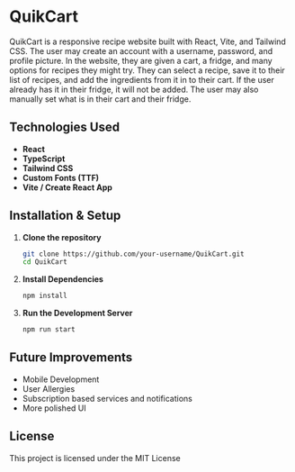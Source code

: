 # QuikCart

QuikCart is a responsive recipe website built with React, Vite, and Tailwind CSS. The user may create an account with a username, password, and profile picture. In the website, they are given a cart, a fridge, and many options for recipes they might try. They can select a recipe, save it to their list of recipes, and add the ingredients from it in to their cart. If the user already has it in their fridge, it will not be added. The user may also manually set what is in their cart and their fridge. 

## Technologies Used
- **React** 
- **TypeScript**
- **Tailwind CSS**
- **Custom Fonts (TTF)**
- **Vite / Create React App** 

## Installation & Setup
1. **Clone the repository**
   ```sh
   git clone https://github.com/your-username/QuikCart.git
   cd QuikCart
2. **Install Dependencies**
    ```sh
   npm install
3. **Run the Development Server**
   ```sh
   npm run start

## Future Improvements 
  
- Mobile Development
- User Allergies
- Subscription based services and notifications
- More polished UI

## License 
  This project is licensed under the MIT License

  

